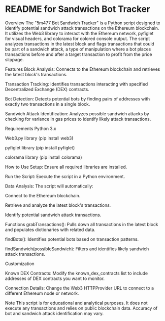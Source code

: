 # README for Sandwich Bot Tracker

Overview
The "5m477 Bot Sandwich Tracker" is a Python script designed to identify potential sandwich attack transactions on the Ethereum blockchain. It utilizes the Web3 library to interact with the Ethereum network, pyfiglet for visual headers, and colorama for colored console output. The script analyzes transactions in the latest block and flags transactions that could be part of a sandwich attack, a type of manipulation where a bot places transactions before and after a target transaction to profit from the price slippage.


Features
Block Analysis: Connects to the Ethereum blockchain and retrieves the latest block's transactions.

Transaction Tracking: Identifies transactions interacting with specified Decentralized Exchange (DEX) contracts.

Bot Detection: Detects potential bots by finding pairs of addresses with exactly two transactions in a single block.

Sandwich Attack Identification: Analyzes possible sandwich attacks by checking for variance in gas prices to identify likely attack transactions.



Requirements
Python 3.x

Web3.py library (pip install web3)

pyfiglet library (pip install pyfiglet)

colorama library (pip install colorama)



How to Use
Setup: Ensure all required libraries are installed.

Run the Script: Execute the script in a Python environment.

Data Analysis: The script will automatically:

Connect to the Ethereum blockchain.

Retrieve and analyze the latest block's transactions.

Identify potential sandwich attack transactions.



Functions
grabTransactions(): Pulls down all transactions in the latest block and populates dictionaries with related data.

findBots(): Identifies potential bots based on transaction patterns.

findSandwich(possibleSandwich): Filters and identifies likely sandwich attack transactions.




Customization

Known DEX Contracts: Modify the known_dex_contracts list to include addresses of DEX contracts you want to monitor.

Connection Details: Change the Web3 HTTPProvider URL to connect to a different Ethereum node or network.




Note
This script is for educational and analytical purposes. It does not execute any transactions and relies on public blockchain data. Accuracy of bot and sandwich attack identification may vary.
